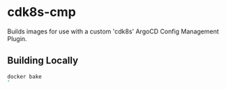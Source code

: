# cdk8s-cmp
Builds images for use with a custom 'cdk8s' ArgoCD Config Management Plugin.

## Building Locally

```sh
docker bake
`
